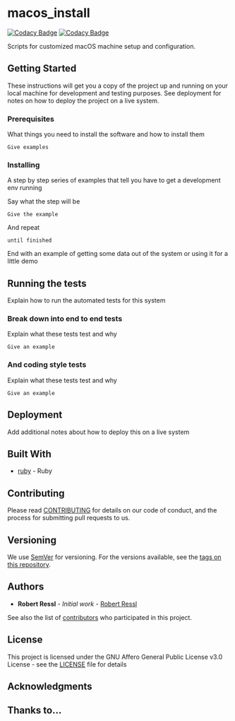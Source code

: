# macos_install

[![Codacy Badge](https://api.codacy.com/project/badge/Grade/ea0525f63d0b4421b8f96d79cb018fbf)](https://app.codacy.com/app/r.ressl/macos_install?utm_source=github.com&utm_medium=referral&utm_content=safematix/macos_install&utm_campaign=badger)
[![Codacy Badge](https://api.codacy.com/project/badge/Grade/ea0525f63d0b4421b8f96d79cb018fbf)](https://app.codacy.com/app/r.ressl/macos_install?utm_source=github.com&utm_medium=referral&utm_content=safematix/macos_install&utm_campaign=badger)

Scripts for customized macOS machine setup and configuration.

## Getting Started

These instructions will get you a copy of the project up and running on your local machine for development and testing purposes. See deployment for notes on how to deploy the project on a live system.

### Prerequisites

What things you need to install the software and how to install them

```
Give examples
```

### Installing

A step by step series of examples that tell you have to get a development env running

Say what the step will be

```
Give the example
```

And repeat

```
until finished
```

End with an example of getting some data out of the system or using it for a little demo

## Running the tests

Explain how to run the automated tests for this system

### Break down into end to end tests

Explain what these tests test and why

```
Give an example
```

### And coding style tests

Explain what these tests test and why

```
Give an example
```

## Deployment

Add additional notes about how to deploy this on a live system

## Built With

* [ruby](https://www.ruby-lang.org) - Ruby

## Contributing

Please read [CONTRIBUTING](CONTRIBUTING.md) for details on our code of conduct, and the process for submitting pull requests to us.

## Versioning

We use [SemVer](http://semver.org/) for versioning. For the versions available, see the [tags on this repository](https://github.com/safematix/macos_install/tags). 

## Authors

* **Robert Ressl** - *Initial work* - [Robert Ressl](https://github.com/safematix)

See also the list of [contributors](https://github.com/safematix/macos_install/contributors) who participated in this project.

## License

This project is licensed under the GNU Affero General Public License v3.0 License - see the [LICENSE](LICENSE) file for details

## Acknowledgments

## Thanks to…

